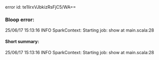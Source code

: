 error id: te1lirxVJbkizRsFjC5/WA==
### Bloop error:

25/06/17 15:13:16 INFO SparkContext: Starting job: show at main.scala:28
#### Short summary: 

25/06/17 15:13:16 INFO SparkContext: Starting job: show at main.scala:28